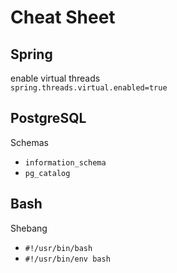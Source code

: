 # Cheat Sheet

## Spring

enable virtual threads<br>
`spring.threads.virtual.enabled=true` 

## PostgreSQL

Schemas 
- `information_schema`
- `pg_catalog`

## Bash

Shebang
- `#!/usr/bin/bash`
- `#!/usr/bin/env bash`
